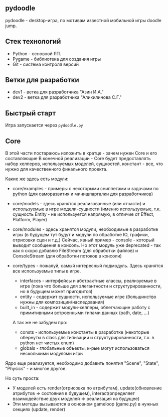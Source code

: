 ## pydoodle
pydoodle - desktop-игра, по мотивам известной мобильной игры doodle jump.

## Стек технологий
* Python - основной ЯП.
* Pygame - библиотека для создания игры
* Git - система контроля версий

## Ветки для разработки
* dev1 - ветка для разработчика "Азин И.А."
* dev2 - ветка для разработчика "Аликиличова С.Г."


## Быстрый старт
Игра запускается через `pydoodle.py`

## Core
В этой части постараюсь изложить в кратце - зачем нужен Core и его составляющие
В конечной реализации - Core будет предоставлять набор хелперов, используемых моделей, сущностей, констант - все, что нужно для качественного финального проекта.

Какие же здесь есть модули:
* core/examples - примеры с некоторыми сниппетами и задачами по python (для саморазвития и минишпаргалки для разработчиков)
* core/models - здесь хранятся реализованные (или отчасти) и используемые в игре модели-сущности (именно используемые, т.к. сущность Entity - не используется напрямую, в отличие от Effect, Platform, Player)
* core/modules - здесь хранятся модули, необходимые в разработке игры (в будущем тут будут и модули по обработке IO, графики, отрисовки сцен и т.д.)
Сейчас, явный пример - console - который выводит сообщения в консоль.
Но этот модуль уже deprecated - так как я скоро добавлю FileStream (для обработки файлов) и ConsoleStream (для обработки потоков в консоли)
* core/types - пожалуй, самый интересный подмодуль.
Здесь хранятся все используемые типы в игре.
	* interfaces - интерфейсы и абстрактные классы, реализуемые в игре (пока что больше для элегантности и структурированности, но в будущем может пригодится)
	* entity - содержит сущности, используемые игре (большинство нужны для композиции/наследования)
	* built_in - содержит модули-хелперы, облегчающие работу с примитивными встроенными типами данных (path, date, ...)

	А так же не забудем про:
	* consts - используемые константы в разработке (некоторые обернуты в class для типизации и структурированности, т.к. в  python нет чистых enum)
	* globals - глобальные объекты, к-рые могут использоваться несколькими модулями игры

Ядро еще реализуется, необходимо добавить понятия "Scene", "State", "Physics" - и многое другое.

Но суть проста:
- У моделей есть render(отрисовка по атрибутам), update(обновление атрибутов => состояния в будущем), interact(определяет взаимодействие двух моделей => реализация на будущее)
- Эти методы вызываются в основном gameloop (game.py) в нужных секциях (update, render)
